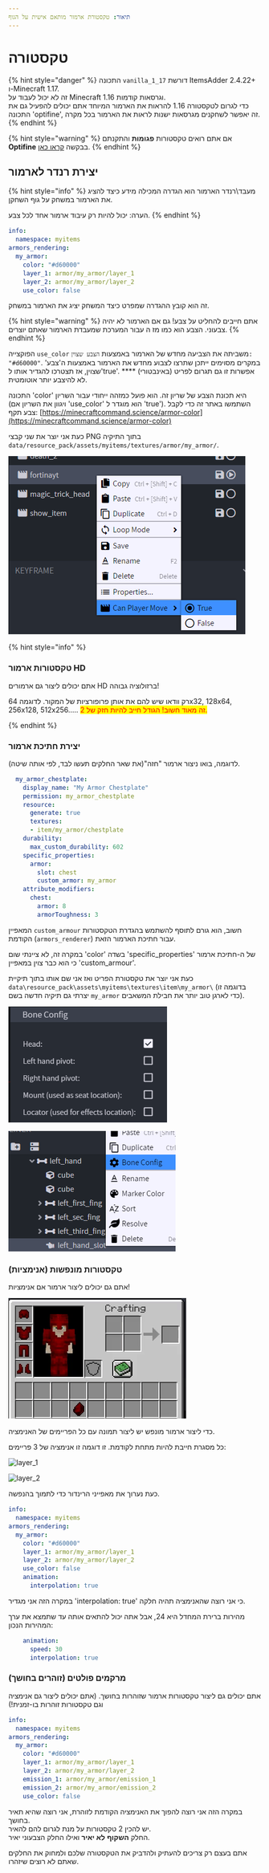 ```yaml
---
תיאור: טקסטורת ארמור מותאם אישית על הגוף
---
```


# טקסטורה

{% hint style="danger" %}
התכונה `vanilla_1_17` דורשת ItemsAdder 2.4.22+ ו-Minecraft 1.17.\
זה לא יכול לעבוד על Minecraft 1.16 וגרסאות קודמות.\
כדי לגרום לטקסטורה 1.16 להראות את הארמור המיוחד אתם יכולים להפעיל גם את התכונה 'optifine', זה יאפשר לשחקנים מגרסאות ישנות לראות את הארמור בכל מקרה.
{% endhint %}

{% hint style="warning" %}
אם אתם רואים טקסטורות **פגומות** והתקנתם **Optifine** בבקשה [קראו כאן](../../../faq/armors-bugs/textures-broken-by-shaders-mod.md).
{% endhint %}

## יצירת רנדר לארמור 

{% hint style="info" %}
מעבד\רנדר הארמור הוא הגדרה המכילה מידע כיצד להציג את הארמור במשחק על גוף השחקן.

הערה: יכול להיות רק עיבוד ארמור אחד לכל צבע.
{% endhint %}

```yaml
info:
  namespace: myitems
armors_rendering:
  my_armor:
    color: "#d60000"
    layer_1: armor/my_armor/layer_1
    layer_2: armor/my_armor/layer_2
    use_color: false
```

זה הוא קובץ ההגדרה שמפרט כיצד המשחק יציג את הארמור במשחק.

{% hint style="warning" %}
אתם חייבים להחליט על צבע! גם אם הארמור לא יהיה צבעוני. הצבע הוא כמו מז ה עבור המערכת שמעבדת הארמור שאתם יוצרים.
{% endhint %}

הפוקצייה `use_color` משביתה את הצביעה מחדש של הארמור באמצעות `הצבע שצוין: "#d60000"`. במקרים מסוימים ייתכן שתרצו לצבוע מחדש את הארמור באמצעות ה'צבע' שצוין, אז תצטרכו להגדיר אותו ל'true'. **** אפשרות זו גם תגרום לפריט (באינבטורי) לא להיצבע יותר אוטומטית.

התכונה 'color' היא תכונת הצבע של שריון זה. הוא פועל כמזהה ייחודי עבור השריון (ויגוון את השריון אם 'use_color' הוא מוגדר ל 'true'). השתמשו באתר זה כדי לקבל צבע תקף: [https://minecraftcommand.science/armor-color](https://minecraftcommand.science/armor-color)

כעת אני יוצר את שני קבצי PNG בתוך התיקיה `data/resource_pack/assets/myitems/textures/armor/my_armor/`.

![](<../../../.gitbook/assets/image (126).png>)

{% hint style="info" %}
### טקסטורות ארמור HD

אתם יכולים ליצור גם ארמורים HD ברזולוציה גבוהה!&#x20;

רק וודאו שיש להם את אותן פרופורציות של המקור.&#x20;
לדוגמה 64x32, 128x64, 256x128, 512x256..... <mark style="color:red;"> זה מאוד חשוב! הגודל חייב להיות חזק של 2.</mark>

{% endhint %}

### יצירת חתיכת ארמור

לדוגמה, בואו ניצור ארמור "חזה"(את שאר החלקים תעשו לבד, לפי אותה שיטה).

```yaml
  my_armor_chestplate:
    display_name: "My Armor Chestplate"
    permission: my_armor_chestplate
    resource:
      generate: true
      textures:
      - item/my_armor/chestplate
    durability:
      max_custom_durability: 602
    specific_properties:
      armor:
        slot: chest
        custom_armor: my_armor
    attribute_modifiers:
      chest:
        armor: 8
        armorToughness: 3
```

המאפיין `custom_armour` חשוב, הוא גורם לתוסף להשתמש בהגדרת הטקסטורות הקודמת (`armors_renderer`) עבור חתיכת הארמור הזאת.

במקרה זה, לא ציינתי שום 'color' בשדה 'specific_properties' של ה-חתיכת ארמור כי הוא כבר צוין במאפיין 'custom_armour'.

כעת אני יוצר את טקסטורת הפריט ואז אני שם אותו בתוך תיקיית `data\resource_pack\assets\myitems\textures\item\my_armor\` (בדוגמה זו יצרתי גם תיקיה חדשה בשם `my_armor` כדי לארגן טוב יותר את חבילת המשאבים).

![](<../../../.gitbook/assets/image (52).png>)

![](<../../../.gitbook/assets/image (71).png>)

### טקסטורות מונפשות (אנימציות)

אתם גם יכולים ליצור ארמור אם אנימציות!

![](../../../.gitbook/assets/ezgif-7-3b3a255fe802.gif)

כדי ליצור ארמור מונפש יש ליצור תמונה עם כל הפריימים של האנימציה.

כל מסגרת חייבת להיות מתחת לקודמת. זו דוגמה זו אנימציה של 3 פריימים:

![layer\_1](<../../../.gitbook/assets/layer\_1 (1).png>)

![layer\_2](../../../.gitbook/assets/layer\_2.png)

כעת נערוך את מאפייני הרינדור כדי לתמוך בהנפשה.

```yaml
info:
  namespace: myitems
armors_rendering:
  my_armor:
    color: "#d60000"
    layer_1: armor/my_armor/layer_1
    layer_2: armor/my_armor/layer_2
    use_color: false
    animation:
      interpolation: true
```

במקרה הזה אני מגדיר 'interpolation: true' כי אני רוצה שהאנימציה תהיה חלקה.

מהירות ברירת המחדל היא 24, אבל אתה יכול להתאים אותה עד שתמצא את ערך המהירות הנכון:

```yaml
    animation:
      speed: 30
      interpolation: true
```

### מרקמים פולטים (זוהרים בחושך)

אתם יכולים גם ליצור טקסטורות ארמור שזוהרות בחושך. (אתם יכולים ליצור גם אנימציה וגם טקסטורות זוהרות בו-זמנית!)

```yaml
info:
  namespace: myitems
armors_rendering:
  my_armor:
    color: "#d60000"
    layer_1: armor/my_armor/layer_1
    layer_2: armor/my_armor/layer_2
    emission_1: armor/my_armor/emission_1
    emission_2: armor/my_armor/emission_2
    use_color: false
```

במקרה הזה אני רוצה להפוך את האנימציה הקודמת לזוהרת, אני רוצה שהיא תאיר בחושך.\
יש להכין 2 טקסטורות על מנת לגרום להם להאיר. \
החלק **השקוף** **לא יאיר** ואילו החלק הצבעוני יאיר.

אתם בעצם רק צריכים להעתיק ולהדביק את הטקסטורה שלכם ולמחוק את החלקים שאתם לא רוצים שיזהרו.
